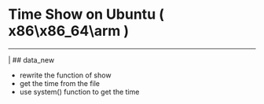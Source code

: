 # Time Show on Ubuntu ( x86\x86_64\arm )

--------

| ## data_new 

* rewrite the function of show 
* get the time from the file
* use system() function to get the time  
